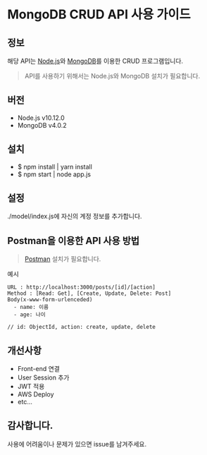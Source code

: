 # MongoDB CRUD API 사용 가이드

## 정보

해당 API는 [Node.js](https://nodejs.org/)와 [MongoDB](https://www.mongodb.com/)를 이용한 CRUD 프로그램입니다.

> API를 사용하기 위해서는 Node.js와 MongoDB 설치가 필요합니다.

## 버전

- Node.js v10.12.0
- MongoDB v4.0.2

## 설치

- \$ npm install | yarn install
- \$ npm start | node app.js

## 설정

./model/index.js에 자신의 계정 정보를 추가합니다.

## Postman을 이용한 API 사용 방법

> [Postman](https://www.getpostman.com/) 설치가 필요합니다.

예시

```
URL : http://localhost:3000/posts/[id]/[action]
Method : [Read: Get], [Create, Update, Delete: Post]
Body(x-www-form-urlenceded)
  - name: 이름
  - age: 나이

// id: ObjectId, action: create, update, delete
```

## 개선사항

- Front-end 연결
- User Session 추가
- JWT 적용
- AWS Deploy
- etc...

## 감사합니다.

사용에 어려움이나 문제가 있으면 issue를 남겨주세요.
